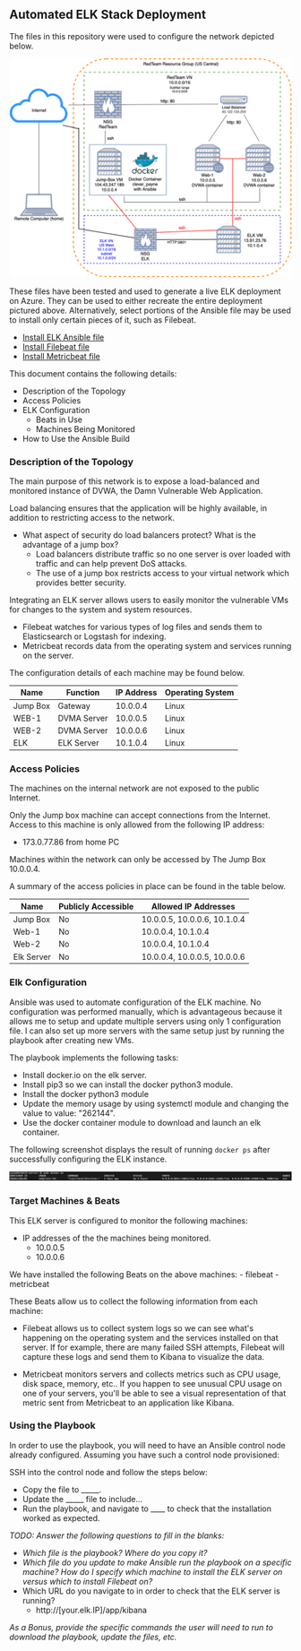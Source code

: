 ## Automated ELK Stack Deployment

The files in this repository were used to configure the network depicted below.

![TODO: Update the path with the name of your diagram](images/RedTeam_ELK_Network.png)

These files have been tested and used to generate a live ELK deployment on Azure. They can be used to either recreate the entire deployment pictured above. Alternatively, select portions of the Ansible file may be used to install only certain pieces of it, such as Filebeat.

  - [Install ELK Ansible file](Ansible/install_elk.yml)
  - [Install Filebeat file](Ansible/filebeat_playbook.yml)
  - [Install Metricbeat file](Ansible/metricbeat_playbook.yml)

This document contains the following details:
- Description of the Topology
- Access Policies
- ELK Configuration
  - Beats in Use
  - Machines Being Monitored
- How to Use the Ansible Build


### Description of the Topology

The main purpose of this network is to expose a load-balanced and monitored instance of DVWA, the Damn Vulnerable Web Application.

Load balancing ensures that the application will be highly available, in addition to restricting access to the network.
- What aspect of security do load balancers protect? What is the advantage of a jump box?
	- Load balancers distribute traffic so no one server is over loaded with traffic and can help prevent DoS attacks.
	- The use of a jump box restricts access to your virtual network which provides better security.

Integrating an ELK server allows users to easily monitor the vulnerable VMs for changes to the system and system resources.
- Filebeat watches for various types of log files and sends them to Elasticsearch or Logstash for indexing.
- Metricbeat records data from the operating system and services running on the server.

The configuration details of each machine may be found below.

| Name     | Function    | IP Address | Operating System |
|----------|-------------|------------|------------------|
| Jump Box | Gateway     | 10.0.0.4   | Linux            |
| WEB-1    | DVMA Server | 10.0.0.5   | Linux            |
| WEB-2    | DVMA Server | 10.0.0.6   | Linux            |
| ELK      | ELK Server  | 10.1.0.4   | Linux            |

### Access Policies

The machines on the internal network are not exposed to the public Internet. 

Only the Jump box machine can accept connections from the Internet. Access to this machine is only allowed from the following IP address:
- 173.0.77.86 from home PC


Machines within the network can only be accessed by The Jump Box 10.0.0.4.

A summary of the access policies in place can be found in the table below.

| Name     | Publicly Accessible | Allowed IP Addresses |
|----------|---------------------|----------------------|
| Jump Box |                  No | 10.0.0.5, 10.0.0.6, 10.1.0.4   |
| Web-1 |    No                 |  10.0.0.4, 10.1.0.4                    |
| Web-2         |       No       | 10.0.0.4, 10.1.0.4                     |
| Elk Server | No | 10.0.0.4, 10.0.0.5, 10.0.0.6|




### Elk Configuration

Ansible was used to automate configuration of the ELK machine. No configuration was performed manually, which is advantageous because it allows me to setup and update multiple servers using only 1 configuration file. I can also set up more servers with the same setup just by running the playbook after creating new VMs.

The playbook implements the following tasks:
- Install docker.io on the elk server.
- Install pip3 so we can install the docker python3 module.
- Install the docker python3 module
- Update the memory usage by using systemctl module and changing the value to value: "262144".
- Use the docker container module to download and launch an elk container.

The following screenshot displays the result of running `docker ps` after successfully configuring the ELK instance.

![docker ps output](images/docker_ps_output.png)

### Target Machines & Beats
This ELK server is configured to monitor the following machines:
- IP addresses of the the machines being monitored.
	- 10.0.0.5
	- 10.0.0.6

We have installed the following Beats on the above machines:
	- filebeat
	- metricbeat

These Beats allow us to collect the following information from each machine:
- Filebeat allows us to collect system logs so we can see what's happening on the operating system and the services installed on that server. If for example, there are many failed SSH attempts, Filebeat will capture these logs and send them to Kibana to visualize the data.

- Metricbeat monitors servers and collects metrics such as CPU usage, disk space, memory, etc.. If you happen to see unusual CPU usage on one of your servers, you'll be able to see a visual representation of that metric sent from Metricbeat to an application like Kibana.

### Using the Playbook
In order to use the playbook, you will need to have an Ansible control node already configured. Assuming you have such a control node provisioned: 

SSH into the control node and follow the steps below:
- Copy the  file to _____.
- Update the _____ file to include...
- Run the playbook, and navigate to ____ to check that the installation worked as expected.

_TODO: Answer the following questions to fill in the blanks:_
- _Which file is the playbook? Where do you copy it?_
- _Which file do you update to make Ansible run the playbook on a specific machine? How do I specify which machine to install the ELK server on versus which to install Filebeat on?_
- Which URL do you navigate to in order to check that the ELK server is running?
	- http://[your.elk.IP]/app/kibana

_As a Bonus, provide the specific commands the user will need to run to download the playbook, update the files, etc._
